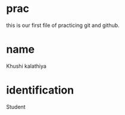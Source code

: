 # prac
this is our first file of practicing git and github.

# name
Khushi kalathiya

# identification
Student